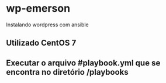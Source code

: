 # wp-emerson
Instalando wordpress com ansible

## Utilizado CentOS 7 ##

## Executar o arquivo #playbook.yml que se encontra no diretório /playbooks

